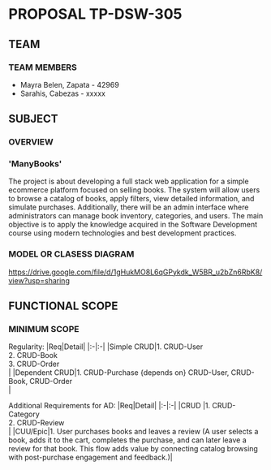 # PROPOSAL TP-DSW-305


## TEAM
### TEAM MEMBERS
* Mayra Belen, Zapata - 42969
* Sarahis, Cabezas - xxxxx


## SUBJECT
### OVERVIEW

### 'ManyBooks'

The project is about developing a full stack web application for a simple ecommerce platform focused on selling books. The system will allow users to browse a catalog of books, apply filters, view detailed information, and simulate purchases. Additionally, there will be an admin interface where administrators can manage book inventory, categories, and users. The main objective is to apply the knowledge acquired in the Software Development course using modern technologies and best development practices.

### MODEL OR CLASESS DIAGRAM
https://drive.google.com/file/d/1gHukMO8L6qGPykdk_W5BR_u2bZn6RbK8/view?usp=sharing


## FUNCTIONAL SCOPE

### MINIMUM SCOPE

Regularity:
|Req|Detail|
|:-|:-|
|Simple CRUD|1. CRUD-User<br>2. CRUD-Book<br>3. CRUD-Order<br>|
|Dependent CRUD|1. CRUD-Purchase {depends on} CRUD-User, CRUD-Book, CRUD-Order<br>|

Additional Requirements for AD:
|Req|Detail|
|:-|:-|
|CRUD |1. CRUD-Category <br>2. CRUD-Review <br>|
|CUU/Epic|1. User purchases books and leaves a review (A user selects a book, adds it to the cart, completes the purchase, and can later leave a review for that book. This flow adds value by connecting catalog browsing with post-purchase engagement and feedback.)|
